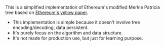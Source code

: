 This is a simplified implementation of Ethereum's modified Merkle Patricia tree based on [Ethereum's yellow paper](https://ethereum.github.io/yellowpaper/paper.pdf).

- This implementation is simple because it doesn't involve tree encoding/decoding, data persistent.
- It's purely focus on the algorithm and data structure.
- It's not made for production use, but just for learning purpose.

